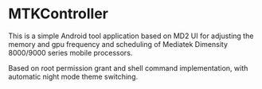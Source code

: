 # MTKController

This is a simple Android tool application based on MD2 UI for adjusting the memory and gpu frequency and scheduling of Mediatek Dimensity 8000/9000 series mobile processors.

Based on root permission grant and shell command implementation, with automatic night mode theme switching.
